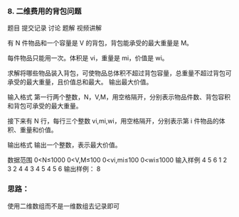### 8. 二维费用的背包问题
   题目
   提交记录
   讨论
   题解
   视频讲解

有 N 件物品和一个容量是 V 的背包，背包能承受的最大重量是 M。

每件物品只能用一次。体积是 vi，重量是 mi，价值是 wi。

求解将哪些物品装入背包，可使物品总体积不超过背包容量，总重量不超过背包可承受的最大重量，且价值总和最大。
输出最大价值。

输入格式
第一行两个整数，N，V,M，用空格隔开，分别表示物品件数、背包容积和背包可承受的最大重量。

接下来有 N 行，每行三个整数 vi,mi,wi，用空格隔开，分别表示第 i 件物品的体积、重量和价值。

输出格式
输出一个整数，表示最大价值。

数据范围
0<N≤1000
0<V,M≤100
0<vi,mi≤100
0<wi≤1000
输入样例
4 5 6
1 2 3
2 4 4
3 4 5
4 5 6
输出样例：
8

### 思路：
使用二维数组而不是一维数组去记录即可